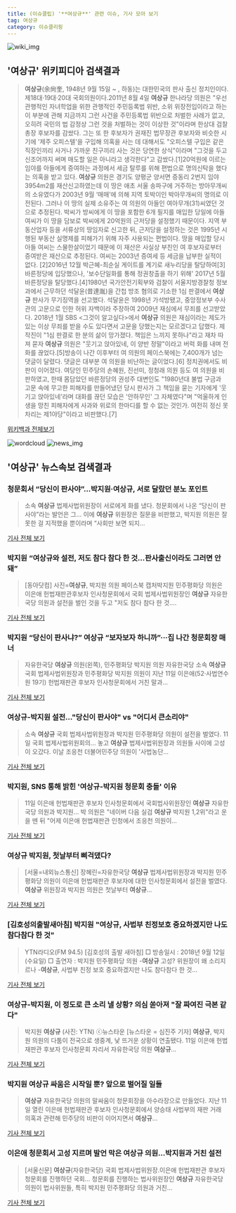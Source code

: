 ```yaml
---
title: (이슈클립) '**여상규**' 관련 이슈, 기사 모아 보기
tag: 여상규
category: 이슈클리핑
---
```

![wiki_img](https://user-images.githubusercontent.com/42597476/44503234-41136a80-a6d0-11e8-9071-6fc6418eafe4.png)
## **'**여상규**'** 위키피디아 검색결과
>**여상규**(余尙奎, 1948년 9월 15일 ~ , 하동)는 대한민국의 판사 출신 정치인이다. 제18대·19대·20대 국회의원이다.2011년 8월 4일 **여상규** 한나라당 의원은 "우선 관행적인 자녀학업을 위한 관행적인 주민등록법 위반, 소위 위장전입이라고 하는 이 부분에 관해 지금까지 그런 사건을 주민등록법 위반으로 처벌한 사례가 없고, 오히려 국민의 법 감정상 그런 것을 처벌하는 것이 이상한 것"이라며 한상대 검찰총장 후보자를 감쌌다. 그는 또 한 후보자가 권재진 법무장관 후보자와 비슷한 시기에 '제주 오피스텔'을 구입해 의혹을 사는 데 대해서도 "오피스텔 구입은 같은 직장인끼리 사거나 가까운 친구끼리 사는 것은 당연한 상식"이라며 "그것을 두고 신조어까지 써며 매도할 일은 아니라고 생각한다"고 감쌌다.[1]20억원에 이르는 임야를 아들에게 증여하는 과정에서 세금 탈루를 위해 편법으로 명의신탁을 했다는 의혹을 받고 있다. **여상규** 의원은 경기도 양평군 양서면 증동리 2번지 임야 3954m2를 재산신고하였는데 이 땅은 애초 서울 송파구에 거주하는 방아무개씨의 소유였다가 2003년 9월 ‘매매’에 의해 지역 토박이인 박아무개씨의 명의로 이전된다. 그러나 이 땅의 실제 소유주는 여 의원의 아들인 여아무개(31)씨였던 것으로 추정된다. 박씨가 방씨에게 이 땅을 포함한 6개 필지를 매입한 당일에 아들 여씨가 이 땅을 담보로 박씨에게 20억원의 근저당을 설정했기 때문이다. 지역 부동산업자 등을 서류상의 땅임자로 신고한 뒤, 근저당을 설정하는 것은 1995년 시행된 부동산 실명제를 피해가기 위해 자주 사용되는 편법이다. 땅을 매입할 당시 아들 여씨는 스물한살이었기 때문에 이 재산은 사실상 부친인 여 후보자로부터 증여받은 재산으로 추정된다. 여씨는 2003년 증여세 등 세금을 납부한 실적이 없다. [2]2016년 12월 박근혜-최순실 게이트를 계기로 새누리당을 탈당하여[3] 바른정당에 입당했으나, '보수단일화를 통해 정권창출을 하기 위해' 2017년 5월 바른정당을 탈당했다.[4]1980년 국가안전기획부와 검찰이 서울지방경찰청 정보과에서 근무하던 석달윤(昔達胤)을 간첩 방조 혐의로 기소한 1심 판결에서 **여상규** 판사가 무기징역을 선고했다. 석달윤은 1998년 가석방됐고, 중앙정보부 수사관의 고문으로 인한 허위 자백이라 주장하여 2009년 재심에서 무죄를 선고받았다. 2018년 1월 SBS <그것이 알고싶다>에서 **여상규** 의원은 재심이라는 제도가 있는 이상 무죄를 받을 수도 있다면서 고문을 당했는지는 모르겠다고 답했다. 제작진이 "1심 판결로 한 분의 삶이 망가졌다. 책임은 느끼지 못하나"라고 재차 따져 묻자 **여상규** 의원은 "웃기고 앉아있네, 이 양반 정말"이라고 버럭 화를 내며 전화를 끊었다.[5]방송이 나간 이후부터 여 의원의 페이스북에는 7,400개가 넘는 댓글이 달렸다. 댓글은 대부분 여 의원을 비난하는 글이었다.[6] 정치권에서도 비판이 이어졌다. 여당인 민주당의 손혜원, 진선미, 정청래 의원 등도 여 의원을 비판하였고, 한때 몸담았던 바른정당의 권성주 대변인도 "1980년대 불법 구금과 고문 속에 무고한 피해자를 만들어냈던 당시 판사가 그 책임을 묻는 기자에게 '웃기고 앉아있네'라며 대화를 끊던 모습은 '안하무인' 그 자체였다"며 "억울하게 인생을 망친 피해자에게 사과와 위로의 한마디를 할 수 없는 것인가. 여전히 정신 못 차리는 제1야당"이라고 비판했다.[7]

<a href="https://ko.wikipedia.org/wiki/여상규" target="_blank">위키백과 전체보기</a>

![wordcloud](https://s3.ap-northeast-2.amazonaws.com/lyrics101-wordcloud/2018-09-12-1536722160.png)
![news_img](https://user-images.githubusercontent.com/42597476/44507050-1206f400-a6e4-11e8-8d98-7ffbfebb353f.png)
## **'**여상규**'** 뉴스속보 검색결과
### 청문회서 “당신이 판사야”...박지원·**여상규**, 서로 달랐던 분노 포인트

>소속 **여상규** 법제사법위원장이 서로에게 화를 냈다. 청문회에서 나온 “당신이 판사야”라는 발언은 그... 이에 **여상규** 위원장은 질문을 비판했고, 박지원 의원은 잘못한 걸 지적했을 뿐이라며 “사회만 보면 되지...

<a href="http://biz.heraldcorp.com/culture/view.php?ud=201809120943584133357_1" target="_blank">기사 전체 보기</a>

### 박지원 “**여상규**와 설전, 저도 참다 참다 한 것…판사출신이라도 그러면 안 돼”

>[동아닷컴] 사진=**여상규**, 박지원 의원 페이스북 캡처박지원 민주평화당 의원은 이은애 헌법재판관후보자 인사청문회에서 국회 법제사법위원장인 **여상규** 자유한국당 의원과 설전을 벌인 것을 두고 "저도 참다 참다 한 것....

<a href="http://news.donga.com/3/all/20180912/91943555/2" target="_blank">기사 전체 보기</a>

### 박지원 “당신이 판사냐?” **여상규** “보자보자 하니까”···집 나간 청문회장 매너

>자유한국당 **여상규** 의원(왼쪽), 민주평화당 박지원 의원 자유한국당 소속 **여상규** 국회 법제사법위원장과 민주평화당 박지원 의원이 지난 11일 이은애(52·사법연수원 19기) 헌법재판관 후보자 인사청문회에서 거친 말과...

<a href="http://news.khan.co.kr/kh_news/khan_art_view.html?artid=201809121026001&code=910100" target="_blank">기사 전체 보기</a>

### **여상규**-박지원 설전…"당신이 판사야" vs "어디서 큰소리야"

>소속 **여상규** 국회 법제사법위원장과 박지원 민주평화당 의원이 설전을 벌였다. 11일 국회 법제사법위원회의... 놓고 **여상규** 법제사법위원장과 의원들 사이에 고성이 오갔다. 이날 조응천 더불어민주당 의원이 '사법농단...

<a href="http://view.asiae.co.kr/news/view.htm?idxno=2018091207072463723" target="_blank">기사 전체 보기</a>

### 박지원, SNS 통해 밝힌 '**여상규**-박지원 청문회 충돌' 이유

>11일 이은애 헌법재판관 후보자 인사청문회에서 국회법사위원장인 **여상규** 자유한국당 의원과 박지원... 박 의원은 "네이버 다음 실검 **여상규** 박지원 1,2위"라고 운을 뗀 뒤 "어제 이은애 헌법재판관 인청에서 조응천 의원이...

<a href="http://news20.busan.com/controller/newsController.jsp?newsId=20180912000051" target="_blank">기사 전체 보기</a>

### **여상규** 박지원, 첫날부터 삐걱댔다?

>[서울=내외뉴스통신] 장혜린=자유한국당 **여상규** 법제사법위원장과 박지원 민주평화당 의원이 이은애 헌법재판관 후보자에 대한 인사청문회에서 설전을 벌였다. **여상규** 위원장과 박지원 의원은 첫날부터 **여상규**...

<a href="http://www.nbnnews.co.kr/news/articleView.html?idxno=176831" target="_blank">기사 전체 보기</a>

### [김호성의출발새아침] 박지원 "**여상규**, 사법부 친정보호 중요하겠지만 나도 참다참다 한 것"

>YTN라디오(FM 94.5) [김호성의 출발 새아침] □ 방송일시 : 2018년 9월 12일 (수요일) □ 출연자 : 박지원 민주평화당 의원 -**여상규** 고성? 위원장이 왜 소리지르나 -**여상규**, 사법부 친정 보호 중요하겠지만 나도 참다참다 한 것...

<a href="http://www.ytn.co.kr/_ln/0101_201809120851555398" target="_blank">기사 전체 보기</a>

### **여상규**-박지원, 이 정도로 큰 소리 낼 상황? 의심 쏟아져 "잘 짜여진 극본 같다"

>박지원 **여상규** (사진: YTN) ⓒ뉴스타운 [뉴스타운 = 심진주 기자] **여상규**, 박지원 의원의 다툼이 전국으로 생중계, 낯 뜨거운 상황이 연출됐다. 11일 이은애 헌법재판관 후보자 인사청문회 자리서 자유한국당 의원 **여상규**...

<a href="http://www.newstown.co.kr/news/articleView.html?idxno=340199" target="_blank">기사 전체 보기</a>

### 박지원 **여상규** 싸움은 시작일 뿐? 앞으로 벌어질 일들

>**여상규** 자유한국당 의원의 말싸움이 청문회장을 아수라장으로 만들었다. 지난 11일 열린 이은애 헌법재판관 후보자 인사청문회에서 양승태 사법부의 재판 거래 의혹과 관련해 민주당의 비판이 이어지면서 **여상규**...

<a href="http://www.dailian.co.kr/news/view/738782/?sc=naver" target="_blank">기사 전체 보기</a>

### 이은애 청문회서 고성 지르며 발언 막은 **여상규** 의원…박지원과 거친 설전

>[서울신문] **여상규**(자유한국당) 국회 법제사법위원장.이은애 헌법재판관 후보자 청문회를 진행하던 국회... 청문회를 진행하는 법사위원장인 **여상규** 자유한국당 의원이 법사위원들, 특히 박지원 민주평화당 의원과 거친...

<a href="http://www.seoul.co.kr/news/newsView.php?id=20180912500004&wlog_tag3=naver" target="_blank">기사 전체 보기</a>


